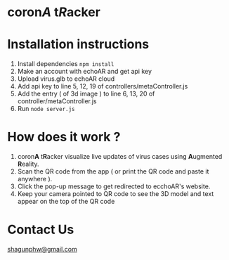 # coron*A* t*R*acker

# Installation instructions
1. Install dependencies ```npm install```
2. Make an account with echoAR and get api key
3. Upload virus.glb to echoAR cloud
4. Add api key to line 5, 12, 19 of controllers/metaController.js
5. Add the entry ( of 3d image ) to line 6, 13, 20 of controller/metaController.js
5. Run ```node server.js```

# How does it work ?
1. coron**A** t**R**acker visualize live updates of virus cases using **A**ugmented **R**eality.
2. Scan the QR code from the app ( or print the QR code and paste it anywhere ).
3. Click the pop-up message to get redirected to ecchoAR's website.
4. Keep your camera pointed to QR code to see the 3D model and text appear on the top of the QR code

# Contact Us
shagunphw@gmail.com
